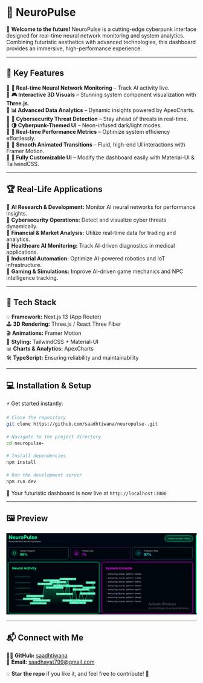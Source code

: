 # 🧠 NeuroPulse 



🚀 **Welcome to the future!** NeuroPulse is a cutting-edge cyberpunk interface designed for real-time neural network monitoring and system analytics. Combining futuristic aesthetics with advanced technologies, this dashboard provides an immersive, high-performance experience.

---

## 🌟 Key Features

🔹 **🤖 Real-time Neural Network Monitoring** – Track AI activity live.\
🔹 **🎮 Interactive 3D Visuals** – Stunning system component visualization with **Three.js**.\
🔹 **📊 Advanced Data Analytics** – Dynamic insights powered by ApexCharts.\
🔹 **🔐 Cybersecurity Threat Detection** – Stay ahead of threats in real-time.\
🔹 **🌗 Cyberpunk-Themed UI** – Neon-infused dark/light modes.\
🔹 **🎯 Real-time Performance Metrics** – Optimize system efficiency effortlessly.\
🔹 **🔄 Smooth Animated Transitions** – Fluid, high-end UI interactions with Framer Motion.\
🔹 **🎨 Fully Customizable UI** – Modify the dashboard easily with Material-UI & TailwindCSS.

---

## 🏆 Real-Life Applications

🔸 **AI Research & Development:** Monitor AI neural networks for performance insights.\
🔸 **Cybersecurity Operations:** Detect and visualize cyber threats dynamically.\
🔸 **Financial & Market Analysis:** Utilize real-time data for trading and analytics.\
🔸 **Healthcare AI Monitoring:** Track AI-driven diagnostics in medical applications.\
🔸 **Industrial Automation:** Optimize AI-powered robotics and IoT infrastructure.\
🔸 **Gaming & Simulations:** Improve AI-driven game mechanics and NPC intelligence tracking.

---

## 🚀 Tech Stack

💡 **Framework:** Next.js 13 (App Router)\
🕹 **3D Rendering:** Three.js / React Three Fiber\
🎬 **Animations:** Framer Motion\
🎨 **Styling:** TailwindCSS + Material-UI\
📊 **Charts & Analytics:** ApexCharts\
🛠 **TypeScript:** Ensuring reliability and maintainability

---

## 💻 Installation & Setup

⚡ Get started instantly:

```bash
# Clone the repository
git clone https://github.com/saadhtiwana/neuropulse-.git

# Navigate to the project directory
cd neuropulse-

# Install dependencies
npm install

# Run the development server
npm run dev
```

🚀 Your futuristic dashboard is now live at `http://localhost:3000`

---

## 🖼 Preview

<img src="/neuropulse.jpg" alt="NeuroPulse Preview" />


---

## 📬 Connect with Me

👨‍💻 **GitHub:** [saadhtiwana](https://github.com/saadhtiwana)\
📧 **Email:** [saadhayat799@gmail.com](mailto\:saadhayat799@gmail.com)

💡 **Star the repo** if you like it, and feel free to contribute! 🌟

